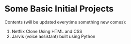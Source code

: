 # Some Basic Initial Projects

Contents (will be updated everytime something new comes):

1. Netflix Clone Using HTML and CSS
2. Jarvis (voice assistant) built using Python
